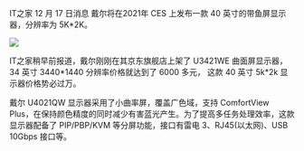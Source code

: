 IT之家 12 月 17 日消息 戴尔将在2021年 CES 上发布一款 40 英寸的带鱼屏显示器，分辨率为 5K*2K。</p>
<p><img src="https://img.ithome.com/newsuploadfiles/2020/12/20201217_205457_250.png" w="532" h="373"/></p>
<p>IT之家稍早前报道，戴尔刚刚在其京东旗舰店上架了 U3421WE 曲面屏显示器，34 英寸 3440*1440 分辨率价格就达到了 6000 多元，
<span class="accentTextColor">这款 40 英寸 5k*2k 显示器价格势必过万</span>。</p>
<p>戴尔 U4021QW 显示器采用了小曲率屏，覆盖广色域，支持 ComfortView Plus，在保持颜色精度的同时减少有害蓝光产生。为了提高多任务处理效率，这款显示器配备了 PIP/PBP/KVM 等分屏功能，接口有雷电 3、RJ45(以太网)、USB 10Gbps 接口等。